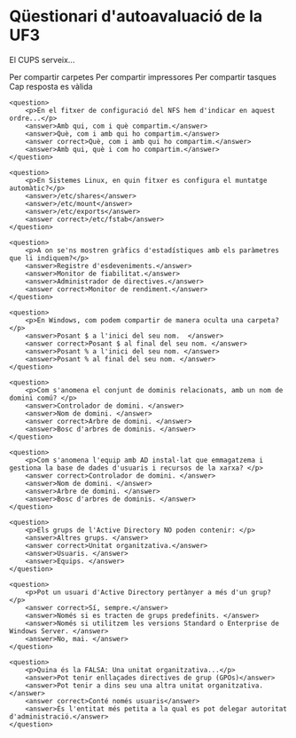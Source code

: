 # Qüestionari d'autoavaluació de la UF3

<quiz name="">
    <question>
        <p>El CUPS serveix... </p>
        <answer>Per compartir carpetes</answer>
        <answer correct>Per compartir impressores</answer>
        <answer>Per compartir tasques</answer>
        <answer>Cap resposta es vàlida</answer>
    </question>
    
    <question>
        <p>En el fitxer de configuració del NFS hem d'indicar en aquest ordre...</p>
        <answer>Amb qui, com i què compartim.</answer>
        <answer>Què, com i amb qui ho compartim.</answer>
        <answer correct>Què, com i amb qui ho compartim.</answer>
        <answer>Amb qui, què i com ho compartim.</answer>
    </question>

    <question>
        <p>En Sistemes Linux, en quin fitxer es configura el muntatge automàtic?</p>
        <answer>/etc/shares</answer>
        <answer>/etc/mount</answer>
        <answer>/etc/exports</answer>
        <answer correct>/etc/fstab</answer>
    </question>
    
    <question>
        <p>A on se'ns mostren gràfics d'estadístiques amb els paràmetres que li indiquem?</p>
        <answer>Registre d'esdeveniments.</answer>
        <answer>Monitor de fiabilitat.</answer>
        <answer>Administrador de directives.</answer>
        <answer correct>Monitor de rendiment.</answer>
    </question>
    
    <question>
        <p>En Windows, com podem compartir de manera oculta una carpeta?</p>
        <answer>Posant $ a l'inici del seu nom.  </answer>
        <answer correct>Posant $ al final del seu nom. </answer>
        <answer>Posant % a l'inici del seu nom. </answer>
        <answer>Posant % al final del seu nom. </answer>
    </question>  
    
    <question>
        <p>Com s'anomena el conjunt de dominis relacionats, amb un nom de domini comú? </p>
        <answer>Controlador de domini. </answer>
        <answer>Nom de domini. </answer>
        <answer correct>Arbre de domini. </answer>
        <answer>Bosc d'arbres de dominis. </answer>
    </question>
    
    <question>
        <p>Com s'anomena l'equip amb AD instal·lat que emmagatzema i gestiona la base de dades d'usuaris i recursos de la xarxa? </p>
        <answer correct>Controlador de domini. </answer>
        <answer>Nom de domini. </answer>
        <answer>Arbre de domini. </answer>
        <answer>Bosc d'arbres de dominis. </answer>
    </question>

    <question>
        <p>Els grups de l'Active Directory NO poden contenir: </p>
        <answer>Altres grups. </answer>
        <answer correct>Unitat organitzativa.</answer>
        <answer>Usuaris. </answer>
        <answer>Equips. </answer>
    </question>
    
    <question>
        <p>Pot un usuari d'Active Directory pertànyer a més d'un grup? </p>
        <answer correct>Sí, sempre.</answer>
        <answer>Només si es tracten de grups predefinits. </answer>
        <answer>Només si utilitzem les versions Standard o Enterprise de Windows Server. </answer>
        <answer>No, mai. </answer>
    </question>

    <question>
        <p>Quina és la FALSA: Una unitat organitzativa...</p>
        <answer>Pot tenir enllaçades directives de grup (GPOs)</answer>
        <answer>Pot tenir a dins seu una altra unitat organitzativa.</answer>
        <answer correct>Conté només usuaris</answer>
        <answer>És l'entitat més petita a la qual es pot delegar autoritat d'administració.</answer>
    </question>
</quiz>